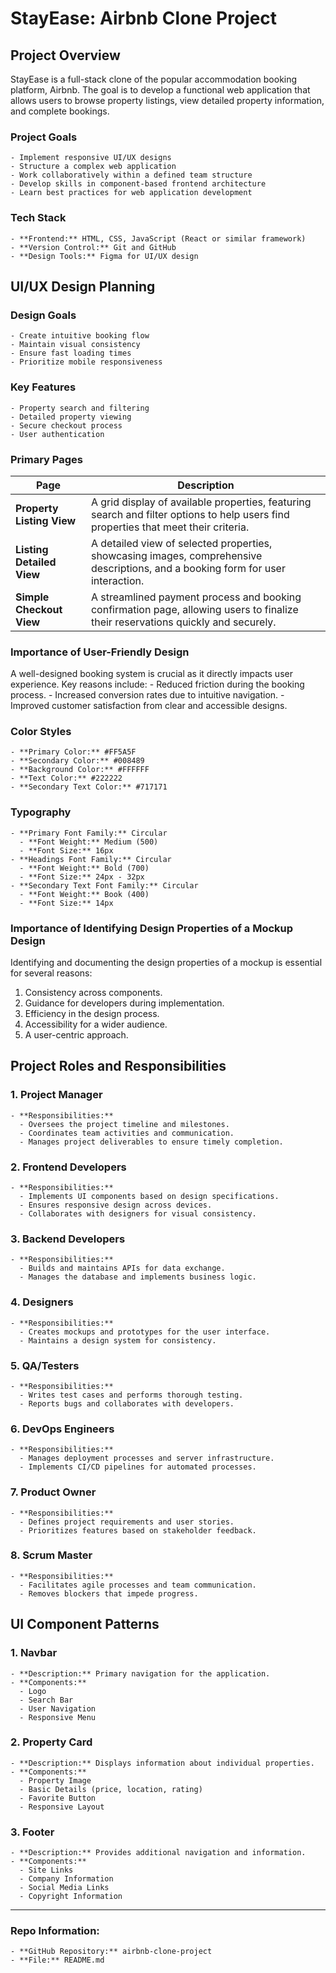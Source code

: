 # StayEase: Airbnb Clone Project

## Project Overview
StayEase is a full-stack clone of the popular accommodation booking platform, Airbnb. The goal is to develop a functional web application that allows users to browse property listings, view detailed property information, and complete bookings.

### Project Goals
    - Implement responsive UI/UX designs
    - Structure a complex web application
    - Work collaboratively within a defined team structure
    - Develop skills in component-based frontend architecture
    - Learn best practices for web application development

### Tech Stack
    - **Frontend:** HTML, CSS, JavaScript (React or similar framework)
    - **Version Control:** Git and GitHub
    - **Design Tools:** Figma for UI/UX design

## UI/UX Design Planning

### Design Goals
    - Create intuitive booking flow
    - Maintain visual consistency
    - Ensure fast loading times
    - Prioritize mobile responsiveness

### Key Features
    - Property search and filtering
    - Detailed property viewing
    - Secure checkout process
    - User authentication

### Primary Pages

| **Page**                  | **Description**                                                               |
|---------------------------|-------------------------------------------------------------------------------|
| **Property Listing View**  | A grid display of available properties, featuring search and filter options to help users find properties that meet their criteria.                  |
| **Listing Detailed View**  | A detailed view of selected properties, showcasing images, comprehensive descriptions, and a booking form for user interaction.                     |
| **Simple Checkout View**   | A streamlined payment process and booking confirmation page, allowing users to finalize their reservations quickly and securely.                         |

### Importance of User-Friendly Design
A well-designed booking system is crucial as it directly impacts user experience. Key reasons include:
    - Reduced friction during the booking process.
    - Increased conversion rates due to intuitive navigation.
    - Improved customer satisfaction from clear and accessible designs.

### Color Styles
    - **Primary Color:** #FF5A5F
    - **Secondary Color:** #008489
    - **Background Color:** #FFFFFF
    - **Text Color:** #222222
    - **Secondary Text Color:** #717171

### Typography
    - **Primary Font Family:** Circular
      - **Font Weight:** Medium (500)
      - **Font Size:** 16px
    - **Headings Font Family:** Circular
      - **Font Weight:** Bold (700)
      - **Font Size:** 24px - 32px
    - **Secondary Text Font Family:** Circular
      - **Font Weight:** Book (400)
      - **Font Size:** 14px

### Importance of Identifying Design Properties of a Mockup Design
Identifying and documenting the design properties of a mockup is essential for several reasons:
1. Consistency across components.
2. Guidance for developers during implementation.
3. Efficiency in the design process.
4. Accessibility for a wider audience.
5. A user-centric approach.

## Project Roles and Responsibilities

### 1. Project Manager
    - **Responsibilities:**
      - Oversees the project timeline and milestones.
      - Coordinates team activities and communication.
      - Manages project deliverables to ensure timely completion.

### 2. Frontend Developers
    - **Responsibilities:**
      - Implements UI components based on design specifications.
      - Ensures responsive design across devices.
      - Collaborates with designers for visual consistency.

### 3. Backend Developers
    - **Responsibilities:**
      - Builds and maintains APIs for data exchange.
      - Manages the database and implements business logic.

### 4. Designers
    - **Responsibilities:**
      - Creates mockups and prototypes for the user interface.
      - Maintains a design system for consistency.

### 5. QA/Testers
    - **Responsibilities:**
      - Writes test cases and performs thorough testing.
      - Reports bugs and collaborates with developers.

### 6. DevOps Engineers
    - **Responsibilities:**
      - Manages deployment processes and server infrastructure.
      - Implements CI/CD pipelines for automated processes.

### 7. Product Owner
    - **Responsibilities:**
      - Defines project requirements and user stories.
      - Prioritizes features based on stakeholder feedback.

### 8. Scrum Master
    - **Responsibilities:**
      - Facilitates agile processes and team communication.
      - Removes blockers that impede progress.

## UI Component Patterns

### 1. Navbar
    - **Description:** Primary navigation for the application.
    - **Components:**
      - Logo
      - Search Bar
      - User Navigation
      - Responsive Menu

### 2. Property Card
    - **Description:** Displays information about individual properties.
    - **Components:**
      - Property Image
      - Basic Details (price, location, rating)
      - Favorite Button
      - Responsive Layout

### 3. Footer
    - **Description:** Provides additional navigation and information.
    - **Components:**
      - Site Links
      - Company Information
      - Social Media Links
      - Copyright Information

---

### Repo Information:
    - **GitHub Repository:** airbnb-clone-project
    - **File:** README.md

